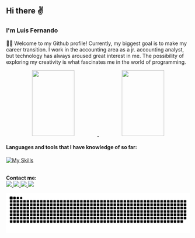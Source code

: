 ## Hi there ✌️ 

### I'm Luis Fernando

🤵🏻 Welcome to my Github profile! Currently, my biggest goal is to make my career transition. I work in the accounting area as a jr. accounting analyst, but technology has always aroused great interest in me. The possibility of exploring my creativity is what fascinates me in the world of programming.

<meta name="viewport" content="width=device-width, initial-scale=1.0, minimum-scale=1.0">

<div align="center">
  <a href="https://github.com/luisfcodes">
    <img height="180em" width="48%" src="https://github-readme-stats.vercel.app/api?username=luisfcodes&show_icons=true&theme=tokyonight&include_all_commits=true&count_private=true"/>
    <img height="180em" width="48%" src="https://github-readme-stats.vercel.app/api/top-langs/?username=luisfcodes&layout=compact&langs_count=7&theme=tokyonight"/>
  </a>
</div>

#### Languages and tools that I have knowledge of so far:
  [![My Skills](https://skillicons.dev/icons?i=html,css,js,git,bootstrap,react,next,typescript,sass,angular)](https://skillicons.dev)

<div style="display: inline_block"><br>
  <strong>Contact me:</strong><br>
  <a href="https://www.linkedin.com/in/luisfcodes/" target="_blank">
    <img src="https://img.shields.io/badge/LinkedIn-0077B5?style=for-the-badge&logo=linkedin&logoColor=white">
  </a>
  <a href="https://www.instagram.com/luisfcodes/" target="_blank">
    <img src="https://img.shields.io/badge/Instagram-E4405F?style=for-the-badge&logo=instagram&logoColor=white">
  </a>
  <a href="https://twitter.com/luisfcodes" target="_blank">
    <img src="https://img.shields.io/badge/Twitter-1DA1F2?style=for-the-badge&logo=twitter&logoColor=white">
  </a>
  <a href="mailto:luis.silva9902@gmail.com" target="_blank">
    <img src="https://img.shields.io/badge/Gmail-D14836?style=for-the-badge&logo=gmail&logoColor=white">
  </a>
</div>

![Snake animation](https://github.com/luisfcodes/luisfcodes/blob/output/github-contribution-grid-snake.svg)
